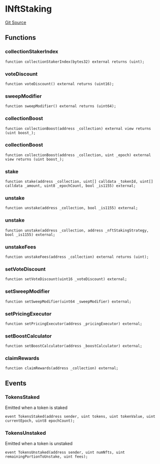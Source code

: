 # INftStaking
[Git Source](https://github.com/FloorDAO/floor-v2/blob/c8169a0594ad07a37d169672a50f4155c41be809/src/interfaces/staking/NftStaking.sol)


## Functions
### collectionStakerIndex


```solidity
function collectionStakerIndex(bytes32) external returns (uint);
```

### voteDiscount


```solidity
function voteDiscount() external returns (uint16);
```

### sweepModifier


```solidity
function sweepModifier() external returns (uint64);
```

### collectionBoost


```solidity
function collectionBoost(address _collection) external view returns (uint boost_);
```

### collectionBoost


```solidity
function collectionBoost(address _collection, uint _epoch) external view returns (uint boost_);
```

### stake


```solidity
function stake(address _collection, uint[] calldata _tokenId, uint[] calldata _amount, uint8 _epochCount, bool _is1155) external;
```

### unstake


```solidity
function unstake(address _collection, bool _is1155) external;
```

### unstake


```solidity
function unstake(address _collection, address _nftStakingStrategy, bool _is1155) external;
```

### unstakeFees


```solidity
function unstakeFees(address _collection) external returns (uint);
```

### setVoteDiscount


```solidity
function setVoteDiscount(uint16 _voteDiscount) external;
```

### setSweepModifier


```solidity
function setSweepModifier(uint64 _sweepModifier) external;
```

### setPricingExecutor


```solidity
function setPricingExecutor(address _pricingExecutor) external;
```

### setBoostCalculator


```solidity
function setBoostCalculator(address _boostCalculator) external;
```

### claimRewards


```solidity
function claimRewards(address _collection) external;
```

## Events
### TokensStaked
Emitted when a token is staked


```solidity
event TokensStaked(address sender, uint tokens, uint tokenValue, uint currentEpoch, uint8 epochCount);
```

### TokensUnstaked
Emitted when a token is unstaked


```solidity
event TokensUnstaked(address sender, uint numNfts, uint remainingPortionToUnstake, uint fees);
```

